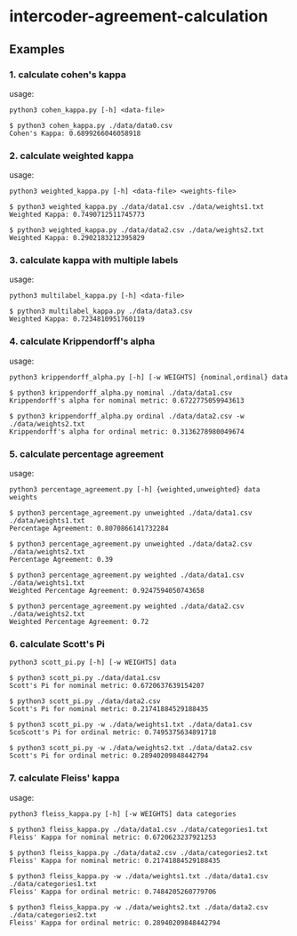 # intercoder-agreement-calculation

<a name="ex"></a>
## Examples

<a name="1"></a>
### 1. calculate cohen's kappa
usage:
```console
python3 cohen_kappa.py [-h] <data-file>
```
```console
$ python3 cohen_kappa.py ./data/data0.csv
Cohen's Kappa: 0.6899266046058918
```


<a name="2"></a>
### 2. calculate weighted kappa
usage:
```console
python3 weighted_kappa.py [-h] <data-file> <weights-file>
```   
```console
$ python3 weighted_kappa.py ./data/data1.csv ./data/weights1.txt
Weighted Kappa: 0.7490712511745773
```

```console
$ python3 weighted_kappa.py ./data/data2.csv ./data/weights2.txt
Weighted Kappa: 0.2902183212395829
```

<a name="3"></a>
### 3. calculate kappa with multiple labels
usage:
```console
python3 multilabel_kappa.py [-h] <data-file>
``` 
```console
$ python3 multilabel_kappa.py ./data/data3.csv
Weighted Kappa: 0.7234810951760119
```

### 4. calculate Krippendorff's alpha
usage:
```console
python3 krippendorff_alpha.py [-h] [-w WEIGHTS] {nominal,ordinal} data
```            
```console
$ python3 krippendorff_alpha.py nominal ./data/data1.csv 
Krippendorff's alpha for nominal metric: 0.6722775059943613
```
```console
$ python3 krippendorff_alpha.py ordinal ./data/data2.csv -w ./data/weights2.txt
Krippendorff's alpha for ordinal metric: 0.3136278980049674
```

### 5. calculate percentage agreement
usage:
```console
python3 percentage_agreement.py [-h] {weighted,unweighted} data weights
```                                                                                                  
```console
$ python3 percentage_agreement.py unweighted ./data/data1.csv ./data/weights1.txt
Percentage Agreement: 0.8070866141732284
```
```console
$ python3 percentage_agreement.py unweighted ./data/data2.csv ./data/weights2.txt 
Percentage Agreement: 0.39
```
```console
$ python3 percentage_agreement.py weighted ./data/data1.csv ./data/weights1.txt
Weighted Percentage Agreement: 0.9247594050743658
```
```console
$ python3 percentage_agreement.py weighted ./data/data2.csv ./data/weights2.txt
Weighted Percentage Agreement: 0.72
```
### 6. calculate Scott's Pi
```console
python3 scott_pi.py [-h] [-w WEIGHTS] data
```
```console
$ python3 scott_pi.py ./data/data1.csv  
Scott's Pi for nominal metric: 0.6720637639154207
```
```console
$ python3 scott_pi.py ./data/data2.csv
Scott's Pi for nominal metric: 0.21741884529188435
```
```console
$ python3 scott_pi.py -w ./data/weights1.txt ./data/data1.csv
ScoScott's Pi for ordinal metric: 0.7495375634891718
```
```console
$ python3 scott_pi.py -w ./data/weights2.txt ./data/data2.csv 
Scott's Pi for ordinal metric: 0.28940209848442794
```

### 7. calculate Fleiss' kappa
usage:
```console
python3 fleiss_kappa.py [-h] [-w WEIGHTS] data categories
```
```console
$ python3 fleiss_kappa.py ./data/data1.csv ./data/categories1.txt
Fleiss' Kappa for nominal metric: 0.6720623237921253
```
```console
$ python3 fleiss_kappa.py ./data/data2.csv ./data/categories2.txt
Fleiss' Kappa for nominal metric: 0.21741884529188435
```

```console
$ python3 fleiss_kappa.py -w ./data/weights1.txt ./data/data1.csv ./data/categories1.txt
Fleiss' Kappa for ordinal metric: 0.7484205260779706
```
```console
$ python3 fleiss_kappa.py -w ./data/weights2.txt ./data/data2.csv ./data/categories2.txt
Fleiss' Kappa for ordinal metric: 0.28940209848442794
```



